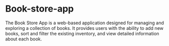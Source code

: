 # Book-store-app
The Book Store App is a web-based application designed for managing and exploring a collection of books. It provides users with the ability to add new books, sort and filter the existing inventory, and view detailed information about each book.
